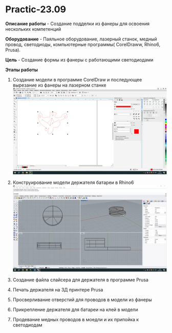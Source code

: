 # Practic-23.09
**Описание работы** - Создание подделки из фанеры для освоения нескольких компетенций

**Оборудование** -
Паяльное оборудование, лазерный станок, медный провод, светодиоды, компьютерные программы( CorelDraww, Rhino6, Prusa).

**Цель** -
Создание формы из фанеры с работающими светодиодами

**Этапы работы**
1) Создание модели в программе CorelDraw и последующее вырезание из фанеры на лазерном станке
![Img](101.png)

3) Конструирование модели держателя батареи в Rhino6
![Img](102.png)
4) Создание файла слайсера для держателя в программе Prusa

5) Печать держателя на 3Д принтере Prusa

6) Просверливание отверстий для проводов в модели из фанеры

7) Прикрепление держателя для батареи на клей в модели

8) Продевание медных проводов в моедли и их припойка к светодиодам
